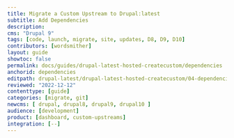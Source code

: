 ```yaml
---
title: Migrate a Custom Upstream to Drupal:latest
subtitle: Add Dependencies
description: 
cms: "Drupal 9"
tags: [code, launch, migrate, site, updates, D8, D9, D10]
contributors: [wordsmither]
layout: guide
showtoc: false
permalink: docs/guides/drupal-latest-hosted-createcustom/dependencies
anchorid: dependencies
editpath: drupal-latest/drupal-latest-hosted-createcustom/04-dependencies.md
reviewed: "2022-12-12"
contenttype: [guide]
categories: [migrate, git]
newcms: [ drupal, drupal8, drupal9, drupal10 ]
audience: [development]
product: [dashboard, custom-upstreams]
integration: [--]
---
```


<Partial file="drupal-latest/dependencies-compatible.md" />
